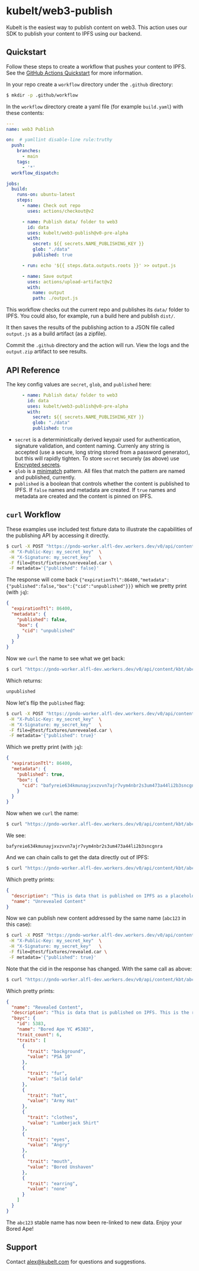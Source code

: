# kubelt/web3-publish

Kubelt is the easiest way to publish content on web3. This action uses our SDK
to publish your content to IPFS using our backend.

## Quickstart

Follow these steps to create a workflow that pushes your content to IPFS. See 
the [GitHub Actions Quickstart](https://docs.github.com/en/actions/quickstart)
for more information.

In your repo create a `workflow` directory under the `.github` directory:

```bash
$ mkdir -p .github/workflow
```

In the `workflow` directory create a yaml file (for example `build.yaml`) with
these contents:

```yaml
---
name: web3 Publish

on:  # yamllint disable-line rule:truthy
  push:
    branches:
      - main
    tags:
      - '*'
  workflow_dispatch:

jobs:
  build:
    runs-on: ubuntu-latest
    steps:
      - name: Check out repo
        uses: actions/checkout@v2

      - name: Publish data/ folder to web3
        id: data
        uses: kubelt/web3-publish@v0-pre-alpha
        with:
          secret: ${{ secrets.NAME_PUBLISHING_KEY }}
          glob: "./data"
          published: true

      - run: echo '${{ steps.data.outputs.roots }}' >> output.js

      - name: Save output
        uses: actions/upload-artifact@v2
        with:
          name: output
          path: ./output.js
```

This workflow checks out the current repo and publishes its `data/` folder to
IPFS. You could also, for example, run a build here and publish `dist/`.

It then saves the results of the publishing action to a JSON file called
`output.js` as a build artifact (as a zipfile).

Commit the `.github` directory and the action will run. View the logs and the 
`output.zip` artifact to see results.

## API Reference

The key config values are `secret`, `glob`, and `published` here:

```yaml
      - name: Publish data/ folder to web3
        id: data
        uses: kubelt/web3-publish@v0-pre-alpha
        with:
          secret: ${{ secrets.NAME_PUBLISHING_KEY }}
          glob: "./data"
          published: true
```

- `secret` is a deterministically derived keypair used for authentication,
signature validation, and content naming. Currenly any string is accepted (use a
secure, long string stored from a password generator), but this will rapidly
tighten. To store `secret` securely (as above) use [Encrypted secrets](https://docs.github.com/en/actions/security-guides/encrypted-secrets).
- `glob` is a [minimatch](https://github.com/isaacs/minimatch) pattern. All
files that match the pattern are named and published, currently.
- `published` is a boolean that controls whether the content is published to
IPFS. If `false` names and metadata are created. If `true` names and metadata
are created and the content is pinned on IPFS.

## `curl` Workflow

These examples use included test fixture data to illustrate the capabilities of
the publishing API by accessing it directly.

```bash
$ curl -X POST "https://pndo-worker.alfl-dev.workers.dev/v0/api/content/kbt/abc123" \
 -H "X-Public-Key: my_secret_key"  \
 -H "X-Signature: my_secret_key"   \
 -F file=@test/fixtures/unrevealed.car \
 -F metadata='{"published": false}'
```

The response will come back `{"expirationTtl":86400,"metadata":{"published":false,"box":{"cid":"unpublished"}}}`
which we pretty print (with `jq`):

```json
{
  "expirationTtl": 86400,
  "metadata": {
    "published": false,
    "box": {
      "cid": "unpublished"
    }
  }
}
```

Now we `curl` the name to see what we get back:

```bash
$ curl "https://pndo-worker.alfl-dev.workers.dev/v0/api/content/kbt/abc123"
```

Which returns:

```bash
unpublished
```

Now let's flip the `published` flag:

```bash
$ curl -X POST "https://pndo-worker.alfl-dev.workers.dev/v0/api/content/kbt/abc123" \
 -H "X-Public-Key: my_secret_key"  \
 -H "X-Signature: my_secret_key"   \
 -F file=@test/fixtures/unrevealed.car \
 -F metadata='{"published": true}'
```

Which we pretty print (with `jq`):

```json
{
  "expirationTtl": 86400,
  "metadata": {
    "published": true,
    "box": {
      "cid": "bafyreie634kmunayjxvzvvn7ajr7vym4nbr2s3um473a44li2b3sncgnra"
    }
  }
}
```

Now when we `curl` the name:

```bash
$ curl "https://pndo-worker.alfl-dev.workers.dev/v0/api/content/kbt/abc123"
```

We see:

```
bafyreie634kmunayjxvzvvn7ajr7vym4nbr2s3um473a44li2b3sncgnra
```

And we can chain calls to get the data directly out of IPFS:

```bash
$ curl "https://pndo-worker.alfl-dev.workers.dev/v0/api/content/kbt/abc123" | ipfs dag get | jq
```

Which pretty prints:

```json
{
  "description": "This is data that is published on IPFS as a placeholder for data to be revealed later.",
  "name": "Unrevealed Content"
}
```

Now we can publish new content addressed by the same name (`abc123` in this case):

```bash
$ curl -X POST "https://pndo-worker.alfl-dev.workers.dev/v0/api/content/kbt/abc123" \
 -H "X-Public-Key: my_secret_key"  \
 -H "X-Signature: my_secret_key"   \
 -F file=@test/fixtures/revealed.car \
 -F metadata='{"published": true}'
```

Note that the cid in the response has changed. With the same call as above:

```bash
$ curl "https://pndo-worker.alfl-dev.workers.dev/v0/api/content/kbt/abc123" | ipfs dag get | jq
```

Which pretty prints:

```json
{
  "name": "Revealed Content",
  "description": "This is data that is published on IPFS. This is the revealed content.",
  "bayc": {
    "id": 5383,
    "name": "Bored Ape YC #5383",
    "trait_count": 6,
    "traits": [
      {
        "trait": "background",
        "value": "PSA 10"
      },
      {
        "trait": "fur",
        "value": "Solid Gold"
      },
      {
        "trait": "hat",
        "value": "Army Hat"
      },
      {
        "trait": "clothes",
        "value": "Lumberjack Shirt"
      },
      {
        "trait": "eyes",
        "value": "Angry"
      },
      {
        "trait": "mouth",
        "value": "Bored Unshaven"
      },
      {
        "trait": "earring",
        "value": "none"
      }
    ]
  }
}
```

The `abc123` stable name has now been re-linked to new data. Enjoy your Bored Ape!

## Support

Contact [alex@kubelt.com](mailto:alex@kubelt.com) for questions and suggestions.
